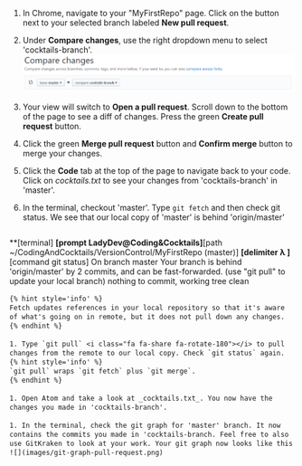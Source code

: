 1. In Chrome, navigate to your "MyFirstRepo" page. Click on the button next to your selected branch labeled **New pull request**. 

1. Under **Compare changes**, use the right dropdown menu to select 'cocktails-branch'.
   ![](images/pull-request.png)

1. Your view will switch to **Open a pull request**. Scroll down to the bottom of the page to see a diff of changes. Press the green **Create pull request** button.

1. Click the green **Merge pull request** button and **Confirm merge** button to merge your changes.

1. Click the **<span class="octicon octicon-code"></span> Code** tab at the top of the page to navigate back to your code. Click on _cocktails.txt_ to see your changes from 'cocktails-branch' in 'master'.

1. In the terminal, checkout 'master'. Type `git fetch` <i class="fa fa-share fa-rotate-180"></i> and then check git status. We see that our local copy of 'master' is behind 'origin/master'
   ```
**[terminal]
**[prompt LadyDev@Coding&Cocktails]**[path  ~/CodingAndCocktails/VersionControl/MyFirstRepo (master)]
**[delimiter λ ]**[command git status]
On branch master
Your branch is behind 'origin/master' by 2 commits, and can be fast-forwarded.
  (use "git pull" to update your local branch)
nothing to commit, working tree clean

   ```
   {% hint style='info' %}
Fetch updates references in your local repository so that it's aware of what's going on in remote, but it does not pull down any changes. 
   {% endhint %}

1. Type `git pull` <i class="fa fa-share fa-rotate-180"></i> to pull changes from the remote to our local copy. Check `git status` again.
   {% hint style='info' %}
`git pull` wraps `git fetch` plus `git merge`.
   {% endhint %}

1. Open Atom and take a look at _cocktails.txt_. You now have the changes you made in 'cocktails-branch'.

1. In the terminal, check the git graph for 'master' branch. It now contains the commits you made in 'cocktails-branch. Feel free to also use GitKraken to look at your work. Your git graph now looks like this
   ![](images/git-graph-pull-request.png)
